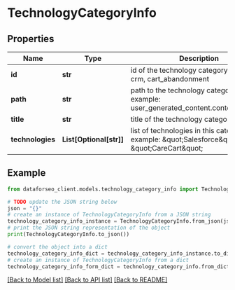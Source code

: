 # TechnologyCategoryInfo


## Properties

Name | Type | Description | Notes
------------ | ------------- | ------------- | -------------
**id** | **str** | id of the technology category example: crm, cart_abandonment | [optional] 
**path** | **str** | path to the technology category example: user_generated_content.content_curation | [optional] 
**title** | **str** | title of the technology category | [optional] 
**technologies** | **List[Optional[str]]** | list of technologies in this category example: \&quot;Salesforce\&quot;, \&quot;CareCart\&quot; | [optional] 

## Example

```python
from dataforseo_client.models.technology_category_info import TechnologyCategoryInfo

# TODO update the JSON string below
json = "{}"
# create an instance of TechnologyCategoryInfo from a JSON string
technology_category_info_instance = TechnologyCategoryInfo.from_json(json)
# print the JSON string representation of the object
print(TechnologyCategoryInfo.to_json())

# convert the object into a dict
technology_category_info_dict = technology_category_info_instance.to_dict()
# create an instance of TechnologyCategoryInfo from a dict
technology_category_info_form_dict = technology_category_info.from_dict(technology_category_info_dict)
```
[[Back to Model list]](../README.md#documentation-for-models) [[Back to API list]](../README.md#documentation-for-api-endpoints) [[Back to README]](../README.md)


